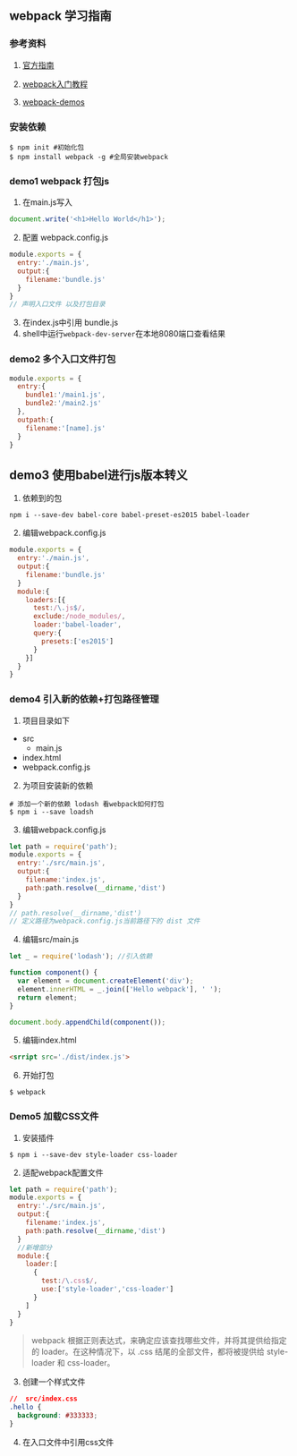 ## webpack 学习指南

### 参考资料
1. [官方指南](https://doc.webpack-china.org/guides/)

1. [webpack入门教程](http://www.runoob.com/w3cnote/webpack-tutorial.html)

2. [webpack-demos](https://github.com/ruanyf/webpack-demos)

### 安装依赖
```shell
$ npm init #初始化包
$ npm install webpack -g #全局安装webpack
```

### demo1 webpack 打包js
1. 在main.js写入
```js
document.write('<h1>Hello World</h1>');
```
2. 配置 webpack.config.js
```js
module.exports = {
  entry:'./main.js',
  output:{
    filename:'bundle.js'
  }
}
// 声明入口文件 以及打包目录
```
3. 在index.js中引用 bundle.js
4. shell中运行`webpack-dev-server`在本地8080端口查看结果


### demo2 多个入口文件打包
```js
module.exports = {
  entry:{
    bundle1:'/main1.js',
    bundle2:'/main2.js'
  },
  outpath:{
    filename:'[name].js'
  }
}
```

## demo3 使用babel进行js版本转义
1. 依赖到的包
```shell
npm i --save-dev babel-core babel-preset-es2015 babel-loader
```
2. 编辑webpack.config.js
```js
module.exports = {
  entry:'./main.js',
  output:{
    filename:'bundle.js'
  }
  module:{
    loaders:[{
      test:/\.js$/,
      exclude:/node_modules/,
      loader:'babel-loader',
      query:{
        presets:['es2015']
      }
    }]
  }
}
```

### demo4 引入新的依赖+打包路径管理
1. 项目目录如下
  
  - src
    * main.js
  - index.html
  - webpack.config.js

2. 为项目安装新的依赖
```shell
# 添加一个新的依赖 lodash 看webpack如何打包
$ npm i --save loadsh
```

3. 编辑webpack.config.js
```js
let path = require('path');
module.exports = {
  entry:'./src/main.js',
  output:{
    filename:'index.js',
    path:path.resolve(__dirname,'dist')
  }
}
// path.resolve(__dirname,'dist')
// 定义路径为webpack.config.js当前路径下的 dist 文件
```

4. 编辑src/main.js
```js
let _ = require('lodash'); //引入依赖

function component() {
  var element = document.createElement('div');
  element.innerHTML = _.join(['Hello webpack'], ' ');
  return element;
}

document.body.appendChild(component());
```

5. 编辑index.html
```html
<srript src='./dist/index.js'>
```

6. 开始打包
``` shell
$ webpack
```
### Demo5 加载CSS文件
1. 安装插件
```shell
$ npm i --save-dev style-loader css-loader
```
2. 适配webpack配置文件
```js
let path = require('path');
module.exports = {
  entry:'./src/main.js',
  output:{
    filename:'index.js',
    path:path.resolve(__dirname,'dist')
  }
  //新增部分
  module:{
    loader:[
      {
        test:/\.css$/,
        use:['style-loader','css-loader']
      }
    ]
  }
}
```
>webpack 根据正则表达式，来确定应该查找哪些文件，并将其提供给指定的 loader。在这种情况下，以 .css 结尾的全部文件，都将被提供给 style-loader 和 css-loader。

3. 创建一个样式文件
```css
//  src/index.css
.hello {
  background: #333333;
}
```

4. 在入口文件中引用css文件


